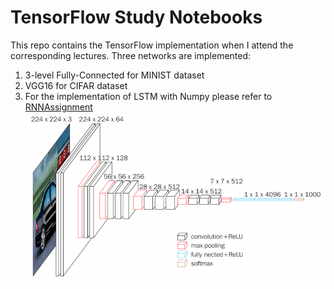 # TensorFlow Study Notebooks 

This repo contains the TensorFlow implementation when I attend the corresponding lectures. Three networks are implemented:

1. 3-level Fully-Connected for MINIST dataset
2. VGG16 for CIFAR dataset
3. For the implementation of LSTM with Numpy please refer to [RNNAssignment](https://github.com/AnfangRobkit/RNNAssignment)
![VGG16](VGG16/vgg16.png)